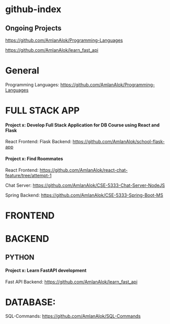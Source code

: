 # github-index

## Ongoing Projects
https://github.com/AmlanAlok/Programming-Languages

https://github.com/AmlanAlok/learn_fast_api

# General

Programming Languages: https://github.com/AmlanAlok/Programming-Languages


# FULL STACK APP

#### Project x: Develop Full Stack Application for DB Course using React and Flask
React Frontend: 
Flask Backend: https://github.com/AmlanAlok/school-flask-app

#### Project x: Find Roommates
React Frontend: https://github.com/AmlanAlok/react-chat-feature/tree/attempt-1

Chat Server: https://github.com/AmlanAlok/CSE-5333-Chat-Server-NodeJS

Spring Backend: https://github.com/AmlanAlok/CSE-5333-Spring-Boot-MS

# FRONTEND


# BACKEND

## PYTHON

#### Project x: Learn FastAPI development
Fast API Backend: https://github.com/AmlanAlok/learn_fast_api


# DATABASE:

SQL-Commands:  https://github.com/AmlanAlok/SQL-Commands
